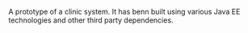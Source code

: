 A prototype of a clinic system. It has benn built using various Java EE technologies and other third party dependencies.
